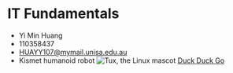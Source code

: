 # IT Fundamentals
- Yi Min Huang
- 110358437
- HUAYY107@mymail.unisa.edu.au
- Kismet humanoid robot
![Tux, the Linux mascot](https://upload.wikimedia.org/wikipedia/commons/0/03/Kismet-IMG_6007-black.jpg)
[Duck Duck Go](https://commons.wikimedia.org/wiki/File:Kismet-IMG_6007-black.jpg)
